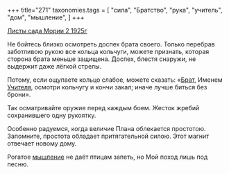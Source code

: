 +++
title="271"
taxonomies.tags = [
 "сила",
 "Братство",
 "рука",
 "учитель",
 "дом",
 "мышление",
]
+++

[Листы сада Мории 2 1925г](/agni/1925)

Не бойтесь близко осмотреть доспех брата своего. Только перебрав заботливою рукою все кольца кольчуги, можете признать, которая сторона брата меньше защищена. Доспех, блестя снаружи, не выдержит даже лёгкой стрелы.   

Потому, если ощупаете кольцо слабое, можете сказать: «[Брат](/tags/Братство), Именем [Учителя](/tags/учитель), осмотри кольчугу и кончи закал; иначе лучше биться без брони».   

Так осматривайте оружие перед каждым боем. Жесток жребий сохранившего одну рукоятку.   

Особенно радуемся, когда величие Плана облекается простотою. Запомните, простота обладает притягательной силою. Этот магнит отвечает новому дому.   

Рогатое [мышление](/tags/мышление) не даёт птицам запеть, но Мой поход лишь под песню.   

